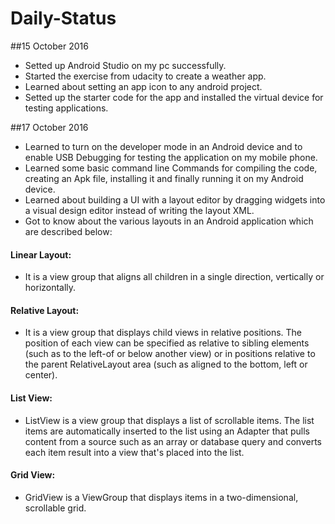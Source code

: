 # Daily-Status

##15 October 2016

* Setted up Android Studio on my pc successfully.
* Started the exercise from udacity to create a weather app.
* Learned about setting an app icon to any android project.
* Setted up the starter code for the app and installed the virtual device for testing applications.

##17 October 2016

* Learned to turn on the developer mode in an Android device and to enable USB Debugging for testing the application on my mobile phone.
* Learned some basic command line Commands for compiling the code, creating an Apk file, installing it and finally running it on my Android device.
* Learned about building a UI with a layout editor by dragging widgets into a visual design editor instead of writing the layout XML.
* Got to know about the various layouts in an Android application which are described below:

#### Linear Layout:
* It is a view group that aligns all children in a single direction, vertically or horizontally. 

#### Relative Layout:
* It is a view group that displays child views in relative positions. The position of each view can be specified as relative to sibling elements (such as to the left-of or below another view) or in positions relative to the parent RelativeLayout area (such as aligned to the bottom, left or center).

#### List View: 
* ListView is a view group that displays a list of scrollable items. The list items are automatically inserted to the list using an Adapter that pulls content from a source such as an array or database query and converts each item result into a view that's placed into the list.

#### Grid View:
* GridView is a ViewGroup that displays items in a two-dimensional, scrollable grid.
